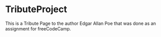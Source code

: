 # TributeProject
This is a Tribute Page to the author Edgar Allan Poe that was done as an assignment for freeCodeCamp.
